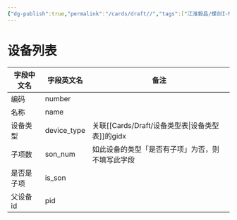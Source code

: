 ```yaml
---
{"dg-publish":true,"permalink":"/cards/draft//","tags":["江淮毅昌/蝶创I-MES/MES"]}
---
```



# 设备列表

| **字段中文名** | **字段英文名**   | **备注**                   |
| --------- | ----------- | ------------------------ |
| 编码        | number      |                          |
| 名称        | name        |                          |
| 设备类型      | device_type | 关联[[Cards/Draft/设备类型表\|设备类型表]]的gidx         |
| 子项数       | son_num     | 如此设备的类型「是否有子项」为否，则不填写此字段 |
| 是否是子项     | is_son      |                          |
| 父设备id     | pid         |                          |